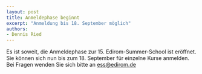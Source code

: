 ```yaml
---
layout: post
title: Anmeldephase beginnt
excerpt: "Anmeldung bis 18. September möglich"
authors:
- Dennis Ried
---
```


Es ist soweit, die Anmeldephase zur 15. Edirom-Summer-School ist eröffnet. Sie können sich nun bis zum 18. September für einzelne Kurse anmelden. Bei Fragen wenden Sie sich bitte an [ess@edirom.de](mailto:ess@edirom.de)